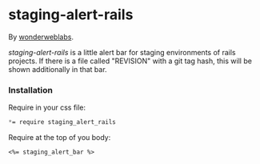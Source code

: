 # staging-alert-rails

By [wonderweblabs](http://www.wonderweblabs.com).

*staging-alert-rails* is a little alert bar for staging environments of rails projects. If
there is a file called "REVISION" with a git tag hash, this will be shown additionally in that bar.


### Installation

Require in your css file:

```css
*= require staging_alert_rails
```

Require at the top of you body:

```erb
<%= staging_alert_bar %>
```